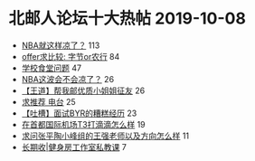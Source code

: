 # 北邮人论坛十大热帖 2019-10-08

- [NBA就这样凉了？](https://bbs.byr.cn/article/Basketball/611218) 113
- [offer求比较: 字节or农行](https://bbs.byr.cn/article/Job/2051392) 84
- [学校食堂问题](https://bbs.byr.cn/article/Picture/3249148) 47
- [NBA这波会不会凉了？](https://bbs.byr.cn/article/Talking/6153734) 26
- [【王道】帮我邮优质小姐姐征友](https://bbs.byr.cn/article/Friends/1939122) 26
- [求推荐  电台](https://bbs.byr.cn/article/Feeling/3124158) 25
- [【吐槽】面试BYR的糟糕经历](https://bbs.byr.cn/article/WorkLife/1130093) 23
- [在首都国际机场T3打滴滴怎么样](https://bbs.byr.cn/article/Travel/143422) 19
- [求问张平陶小峰组的王强老师以及方向怎么样](https://bbs.byr.cn/article/AimGraduate/1175946) 11
- [长期收|健身房工作室私教课](https://bbs.byr.cn/article/Gymnasium/113803) 7


